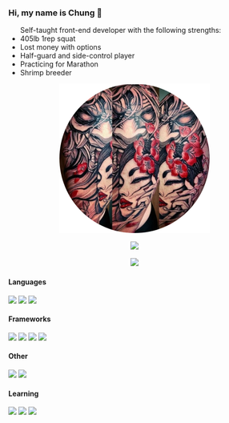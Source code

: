 ### Hi, my name is Chung 👋

<ul>Self-taught front-end developer with the following strengths:
  <li>405lb 1rep squat</li>
  <li>Lost money with options</li>
  <li>Half-guard and side-control player</li>
  <li>Practicing for Marathon</li>
  <li>Shrimp breeder</li>

</ul>
<p align="center"> 
<img width="300px" src="images/tattoo-circle.png" />
</p>
<p align="center"><img src="https://github-readme-stats.vercel.app/api?username=chunggold&show_icons=true&theme=react&hide=stars,prs,contribs,issues"/></p>
<p align="center"><img src="https://github-readme-stats.vercel.app/api/top-langs/?username=chunggold&layout=compact&theme=react"/></p>

<div>
<div style = "width: 50%;">
<h4>Languages</h4>
<img src="https://img.shields.io/badge/-JavaScriptES6-F7DF1E?style=flat-square&logo=JavaScript&logoColor=000000" />
<img src="https://img.shields.io/badge/-CSS3-1572B6?style=flat-square&logo=CSS3&logoColor=fff" />
<img src="https://img.shields.io/badge/-HTML5-E34F26?style=flat-square&logo=HTML5&logoColor=000000" />
<h4>Frameworks</h4>
<img src="https://img.shields.io/badge/-React-61DAFB?style=flat-square&logo=React&logoColor=000000" />
<img src="https://img.shields.io/badge/-Tailwind-38B2AC?style=flat-square&logo=Tailwind-css&logoColor=fff" />
<img src="https://img.shields.io/badge/-Bootstrap-7952B3?style=flat-square&logo=Bootstrap&logoColor=fff" />
<img src="https://img.shields.io/badge/-jQuery-0769AD?style=flat-square&logo=jQuery&logoColor=fff" />
</div>  
<h4>Other</h4>
<img src="https://img.shields.io/badge/-Sass-CC6699?style=flat-square&logo=Sass&logoColor=fff" />
<img src="https://img.shields.io/badge/-Git-F05032?style=flat-square&logo=Git&logoColor=000000" />
<h4>Learning</h4>
<img src="https://img.shields.io/badge/-Node.js-339933?style=flat-square&logo=Node.js&logoColor=fff" />
<img src="https://img.shields.io/badge/-Express-000000?style=flat-square&logo=Express&logoColor=fff" />
<img src="https://img.shields.io/badge/-TypeScript-3178C6?style=flat-square&logo=TypeScript&logoColor=fff" />
</div>
<!--
**ChungGold/ChungGold** is a ✨ _special_ ✨ repository because its `README.md` (this file) appears on your GitHub profile.

Here are some ideas to get you started:

- 🔭 I’m currently working on ...
- 🌱 I’m currently learning ...
- 👯 I’m looking to collaborate on ...
- 🤔 I’m looking for help with ...
- 💬 Ask me about ...
- 📫 How to reach me: ...
- 😄 Pronouns: ...
- ⚡ Fun fact: ...
-->

